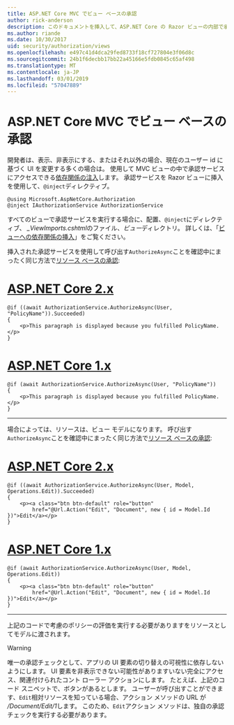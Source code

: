 ```yaml
---
title: ASP.NET Core MVC でビュー ベースの承認
author: rick-anderson
description: このドキュメントを挿入して、ASP.NET Core の Razor ビューの内部で承認サービスを使用する方法を示します。
ms.author: riande
ms.date: 10/30/2017
uid: security/authorization/views
ms.openlocfilehash: e497c41d4dca29fed8733f18cf727804e3f06d8c
ms.sourcegitcommit: 24b1f6decbb17bb22a45166e5fdb0845c65af498
ms.translationtype: MT
ms.contentlocale: ja-JP
ms.lasthandoff: 03/01/2019
ms.locfileid: "57047889"
---
```

# <a name="view-based-authorization-in-aspnet-core-mvc"></a>ASP.NET Core MVC でビュー ベースの承認

開発者は、表示、非表示にする、またはそれ以外の場合、現在のユーザー id に基づく UI を変更する多くの場合は。 使用して MVC ビューの中で承認サービスにアクセスできる[依存関係の注入](xref:fundamentals/dependency-injection)します。 承認サービスを Razor ビューに挿入を使用して、`@inject`ディレクティブ。

```cshtml
@using Microsoft.AspNetCore.Authorization
@inject IAuthorizationService AuthorizationService
```

すべてのビューで承認サービスを実行する場合に、配置、`@inject`にディレクティブ、 *_ViewImports.cshtml*のファイル、*ビュー*ディレクトリ。 詳しくは、「[ビューへの依存関係の挿入](xref:mvc/views/dependency-injection)」をご覧ください。

挿入された承認サービスを使用して呼び出す`AuthorizeAsync`ことを確認中にまったく同じ方法で[リソース ベースの承認](xref:security/authorization/resourcebased#security-authorization-resource-based-imperative):

# <a name="aspnet-core-2xtabaspnetcore2x"></a>[ASP.NET Core 2.x](#tab/aspnetcore2x)

```cshtml
@if ((await AuthorizationService.AuthorizeAsync(User, "PolicyName")).Succeeded)
{
    <p>This paragraph is displayed because you fulfilled PolicyName.</p>
}
```

# <a name="aspnet-core-1xtabaspnetcore1x"></a>[ASP.NET Core 1.x](#tab/aspnetcore1x)

```cshtml
@if (await AuthorizationService.AuthorizeAsync(User, "PolicyName"))
{
    <p>This paragraph is displayed because you fulfilled PolicyName.</p>
}
```

---

場合によっては、リソースは、ビュー モデルになります。 呼び出す`AuthorizeAsync`ことを確認中にまったく同じ方法で[リソース ベースの承認](xref:security/authorization/resourcebased#security-authorization-resource-based-imperative):

# <a name="aspnet-core-2xtabaspnetcore2x"></a>[ASP.NET Core 2.x](#tab/aspnetcore2x)

```cshtml
@if ((await AuthorizationService.AuthorizeAsync(User, Model, Operations.Edit)).Succeeded)
{
    <p><a class="btn btn-default" role="button"
        href="@Url.Action("Edit", "Document", new { id = Model.Id })">Edit</a></p>
}
```

# <a name="aspnet-core-1xtabaspnetcore1x"></a>[ASP.NET Core 1.x](#tab/aspnetcore1x)

```cshtml
@if (await AuthorizationService.AuthorizeAsync(User, Model, Operations.Edit))
{
    <p><a class="btn btn-default" role="button"
        href="@Url.Action("Edit", "Document", new { id = Model.Id })">Edit</a></p>
}
```

---

上記のコードで考慮のポリシーの評価を実行する必要がありますをリソースとしてモデルに渡されます。

> [!WARNING]
> 唯一の承認チェックとして、アプリの UI 要素の切り替えの可視性に依存しないようにします。 UI 要素を非表示できない可能性がありますいない完全にアクセス、関連付けられたコント ローラー アクションにします。 たとえば、上記のコード スニペットで、ボタンがあるとします。 ユーザーが呼び出すことができます、`Edit`相対リソースを知っている場合、アクション メソッドの URL が */Document/Edit/1*します。 このため、`Edit`アクション メソッドは、独自の承認チェックを実行する必要があります。
